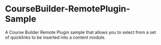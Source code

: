 CourseBuilder-RemotePlugin-Sample
=================================

A Course Builder Remote Plugin sample that allows you to select from a set of quicklinks to be inserted into a content module.
